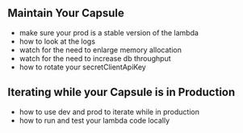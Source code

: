 ## Maintain Your Capsule

- make sure your prod is a stable version of the lambda
- how to look at the logs
- watch for the need to enlarge memory allocation
- watch for the need to increase db throughput
- how to rotate your secretClientApiKey

## Iterating while your Capsule is in Production

- how to use dev and prod to iterate while in production
- how to run and test your lambda code locally
